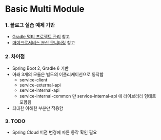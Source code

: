 # Basic Multi Module

### 1. 블로그 실습 예제 기반

* [Gradle 멀티 프로젝트 관리](https://jojoldu.tistory.com/123 "Gradle 멀티 프로젝트 관리") 참고
* [마이크로서비스 분산 모니터링](https://brunch.co.kr/@springboot/58 "마이크로서비스 분산 모니터링") 참고

### 2. 차이점

* Spring Boot 2, Gradle 6 기반
* 아래 3개의 모듈은 별도의 어플리케이션으로 동작함
    * service-client
    * service-external-api
    * service-internal-api
    * service-internal-common 만 service-internal-api 에 라이브러리 형태로 포함됨
* 최대한 이해한 부분만 적용함

### 3. TODO

* Spring Cloud 버전 변경에 따른 동작 확인 필요